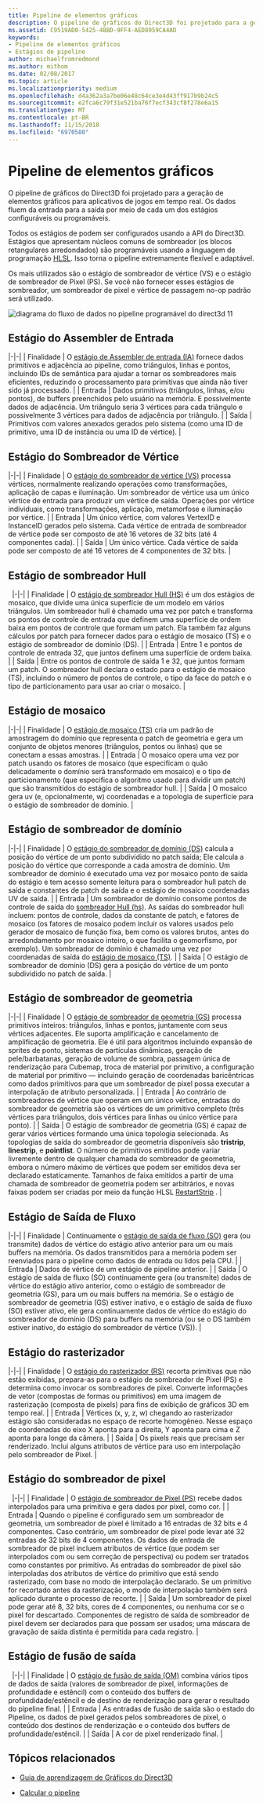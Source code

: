 ```yaml
---
title: Pipeline de elementos gráficos
description: O pipeline de gráficos do Direct3D foi projetado para a geração de elementos gráficos para aplicativos de jogos em tempo real. Os dados fluem da entrada para a saída por meio de cada um dos estágios configuráveis ou programáveis.
ms.assetid: C9519AD0-5425-48BD-9FF4-AED8959CA4AD
keywords:
- Pipeline de elementos gráficos
- Estágios de pipeline
author: michaelfromredmond
ms.author: mithom
ms.date: 02/08/2017
ms.topic: article
ms.localizationpriority: medium
ms.openlocfilehash: d4a362a3a7be06e48c64ce3e4d43ff917b9b24c5
ms.sourcegitcommit: e2fca6c79f31e521ba76f7ecf343cf8f278e6a15
ms.translationtype: MT
ms.contentlocale: pt-BR
ms.lasthandoff: 11/15/2018
ms.locfileid: "6970580"
---
```

# <a name="graphics-pipeline"></a>Pipeline de elementos gráficos


O pipeline de gráficos do Direct3D foi projetado para a geração de elementos gráficos para aplicativos de jogos em tempo real. Os dados fluem da entrada para a saída por meio de cada um dos estágios configuráveis ou programáveis.

Todos os estágios de podem ser configurados usando a API do Direct3D. Estágios que apresentam núcleos comuns de sombreador (os blocos retangulares arredondados) são programáveis usando a linguagem de programação [HLSL](https://msdn.microsoft.com/library/windows/desktop/bb509561). Isso torna o pipeline extremamente flexível e adaptável.

Os mais utilizados são o estágio de sombreador de vértice (VS) e o estágio de sombreador de Pixel (PS). Se você não fornecer esses estágios de sombreador, um sombreador de pixel e vértice de passagem no-op padrão será utilizado.

![diagrama do fluxo de dados no pipeline programável do direct3d 11](images/d3d11-pipeline-stages.jpg)

## <a name="input-assembler-stage"></a>Estágio do Assembler de Entrada

|-|-| | Finalidade | O [estágio de Assembler de entrada (IA)](input-assembler-stage--ia-.md) fornece dados primitivos e adjacência ao pipeline, como triângulos, linhas e pontos, incluindo IDs de semântica para ajudar a tornar os sombreadores mais eficientes, reduzindo o processamento para primitivas que ainda não tiver sido já processado. | | Entrada | Dados primitivos (triângulos, linhas, e/ou pontos), de buffers preenchidos pelo usuário na memória. E possivelmente dados de adjacência. Um triângulo seria 3 vértices para cada triângulo e possivelmente 3 vértices para dados de adjacência por triângulo. | | Saída | Primitivos com valores anexados gerados pelo sistema (como uma ID de primitivo, uma ID de instância ou uma ID de vértice). |

## <a name="vertex-shader-stage"></a>Estágio do Sombreador de Vértice

|-|-| | Finalidade | O [estágio do sombreador de vértice (VS)](vertex-shader-stage--vs-.md) processa vértices, normalmente realizando operações como transformações, aplicação de capas e iluminação. Um sombreador de vértice usa um único vértice de entrada para produzir um vértice de saída. Operações por vértice individuais, como transformações, aplicação, metamorfose e iluminação por vértice. | | Entrada | Um único vértice, com valores VertexID e InstanceID gerados pelo sistema. Cada vértice de entrada de sombreador de vértice pode ser composto de até 16 vetores de 32 bits (até 4 componentes cada). | | Saída | Um único vértice. Cada vértice de saída pode ser composto de até 16 vetores de 4 componentes de 32 bits. |
 
## <a name="hull-shader-stage"></a>Estágio de sombreador Hull
 
|-|-| | Finalidade | O [estágio de sombreador Hull (HS)](hull-shader-stage--hs-.md) é um dos estágios de mosaico, que divide uma única superfície de um modelo em vários triângulos. Um sombreador hull é chamado uma vez por patch e transforma os pontos de controle de entrada que definem uma superfície de ordem baixa em pontos de controle que formam um patch. Ela também faz alguns cálculos por patch para fornecer dados para o estágio de mosaico (TS) e o estágio de sombreador de domínio (DS). | | Entrada | Entre 1 e pontos de controle de entrada 32, que juntos definem uma superfície de ordem baixa. | | Saída | Entre os pontos de controle de saída 1 e 32, que juntos formam um patch. O sombreador hull declara o estado para o estágio de mosaico (TS), incluindo o número de pontos de controle, o tipo da face do patch e o tipo de particionamento para usar ao criar o mosaico. |

## <a name="tessellator-stage"></a>Estágio de mosaico

|-|-| | Finalidade | O [estágio de mosaico (TS)](tessellator-stage--ts-.md) cria um padrão de amostragem do domínio que representa o patch de geometria e gera um conjunto de objetos menores (triângulos, pontos ou linhas) que se conectam a essas amostras. | | Entrada | O mosaico opera uma vez por patch usando os fatores de mosaico (que especificam o quão delicadamente o domínio será transformado em mosaico) e o tipo de particionamento (que especifica o algoritmo usado para dividir um patch) que são transmitidos do estágio de sombreador hull. | | Saída | O mosaico gera uv (e, opcionalmente, w) coordenadas e a topologia de superfície para o estágio de sombreador de domínio. |

## <a name="domain-shader-stage"></a>Estágio de sombreador de domínio

|-|-| | Finalidade | O [estágio do sombreador de domínio (DS)](domain-shader-stage--ds-.md) calcula a posição do vértice de um ponto subdividido no patch saída; Ele calcula a posição do vértice que corresponde a cada amostra de domínio. Um sombreador de domínio é executado uma vez por mosaico ponto de saída do estágio e tem acesso somente leitura para o sombreador hull patch de saída e constantes de patch de saída e o estágio de mosaico coordenadas UV de saída. | | Entrada | Um sombreador de domínio consome pontos de controle de saída do [sombreador Hull (hs)](hull-shader-stage--hs-.md). As saídas do sombreador hull incluem: pontos de controle, dados da constante de patch, e fatores de mosaico (os fatores de mosaico podem incluir os valores usados pelo gerador de mosaico de função fixa, bem como os valores brutos, antes do arredondamento por mosaico inteiro, o que facilita o geomorfismo, por exemplo). Um sombreador de domínio é chamado uma vez por coordenadas de saída do [estágio de mosaico (TS)](tessellator-stage--ts-.md). | | Saída | O estágio de sombreador de domínio (DS) gera a posição do vértice de um ponto subdividido no patch de saída. |

## <a name="geometry-shader-stage"></a>Estágio de sombreador de geometria

|-|-| | Finalidade | O [estágio de sombreador de geometria (GS)](geometry-shader-stage--gs-.md) processa primitivos inteiros: triângulos, linhas e pontos, juntamente com seus vértices adjacentes. Ele suporta amplificação e cancelamento de amplificação de geometria. Ele é útil para algoritmos incluindo expansão de sprites de ponto, sistemas de partículas dinâmicas, geração de pele/barbatanas, geração de volume de sombra, passagem única de renderização para Cubemap, troca de material por primitivo, a configuração de material por primitivo — incluindo geração de coordenadas baricêntricas como dados primitivos para que um sombreador de pixel possa executar a interpolação de atributo personalizada. | | Entrada | Ao contrário de sombreadores de vértice que operam em um único vértice, entradas do sombreador de geometria são os vértices de um primitivo completo (três vértices para triângulos, dois vértices para linhas ou único vértice para ponto). | | Saída | O estágio de sombreador de geometria (GS) é capaz de gerar vários vértices formando uma única topologia selecionada. As topologias de saída do sombreador de geometria disponíveis são <strong>tristrip</strong>, <strong>linestrip</strong>, e <strong>pointlist</strong>. O número de primitivos emitidos pode variar livremente dentro de qualquer chamada do sombreador de geometria, embora o número máximo de vértices que podem ser emitidos deva ser declarado estaticamente. Tamanhos de faixa emitidos a partir de uma chamada de sombreador de geometria podem ser arbitrários, e novas faixas podem ser criadas por meio da função HLSL [RestartStrip](https://msdn.microsoft.com/library/windows/desktop/bb509660) . |

## <a name="stream-output-stage"></a>Estágio de Saída de Fluxo

|-|-| | Finalidade | Continuamente o [estágio de saída de fluxo (SO)](stream-output-stage--so-.md) gera (ou transmite) dados de vértice do estágio ativo anterior para um ou mais buffers na memória. Os dados transmitidos para a memória podem ser reenviados para o pipeline como dados de entrada ou lidos pela CPU. | | Entrada | Dados de vértice de um estágio de pipeline anterior. | | Saída | O estágio de saída de fluxo (SO) continuamente gera (ou transmite) dados de vértice do estágio ativo anterior, como o estágio de sombreador de geometria (GS), para um ou mais buffers na memória. Se o estágio de sombreador de geometria (GS) estiver inativo, e o estágio de saída de fluxo (SO) estiver ativo, ele gera continuamente dados de vértice do estágio do sombreador de domínio (DS) para buffers na memória (ou se o DS também estiver inativo, do estágio do sombreador de vértice (VS)). |

## <a name="rasterizer-stage"></a>Estágio do rasterizador

|-|-| | Finalidade | O [estágio do rasterizador (RS)](rasterizer-stage--rs-.md) recorta primitivas que não estão exibidas, prepara-as para o estágio de sombreador de Pixel (PS) e determina como invocar os sombreadores de pixel. Converte informações de vetor (compostas de formas ou primitivos) em uma imagem de rasterização (composta de pixels) para fins de exibição de gráficos 3D em tempo real. | | Entrada | Vértices (x, y, z, w) chegando ao rasterizador estágio são consideradas no espaço de recorte homogêneo. Nesse espaço de coordenadas do eixo X aponta para a direita, Y aponta para cima e Z aponta para longe da câmera. | | Saída | Os pixels reais que precisam ser renderizado. Inclui alguns atributos de vértice para uso em interpolação pelo sombreador de Pixel. |

## <a name="pixel-shader-stage"></a>Estágio do sombreador de pixel
 
|-|-| | Finalidade | O [estágio de sombreador de Pixel (PS)](pixel-shader-stage--ps-.md) recebe dados interpolados para uma primitiva e gera dados por pixel, como cor. | | Entrada | Quando o pipeline é configurado sem um sombreador de geometria, um sombreador de pixel é limitado a 16 entradas de 32 bits e 4 componentes. Caso contrário, um sombreador de pixel pode levar até 32 entradas de 32 bits de 4 componentes. Os dados de entrada de sombreador de pixel incluem atributos de vértice (que podem ser interpolados com ou sem correção de perspectiva) ou podem ser tratados como constantes por primitivo. As entradas do sombreador de pixel são interpoladas dos atributos de vértice do primitivo que está sendo rasterizado, com base no modo de interpolação declarado. Se um primitivo for recortado antes da rasterização, o modo de interpolação também será aplicado durante o processo de recorte. | | Saída | Um sombreador de pixel pode gerar até 8, 32 bits, cores de 4 componentes, ou nenhuma cor se o pixel for descartado. Componentes de registro de saída de sombreador de pixel devem ser declarados para que possam ser usados; uma máscara de gravação de saída distinta é permitida para cada registro. |

## <a name="output-merger-stage"></a>Estágio de fusão de saída
 
|-|-| | Finalidade | O [estágio de fusão de saída (OM)](output-merger-stage--om-.md) combina vários tipos de dados de saída (valores de sombreador de pixel, informações de profundidade e estêncil) com o conteúdo dos buffers de profundidade/estêncil e de destino de renderização para gerar o resultado do pipeline final. | | Entrada | As entradas de fusão de saída são o estado do Pipeline, os dados de pixel gerados pelos sombreadores de pixel, o conteúdo dos destinos de renderização e o conteúdo dos buffers de profundidade/estêncil. | | Saída | A cor de pixel renderizado final. |

## <a name="related-topics"></a>Tópicos relacionados

- [Guia de aprendizagem de Gráficos do Direct3D](index.md)

- [Calcular o pipeline](compute-pipeline.md)

